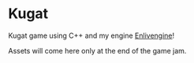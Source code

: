 # Kugat

Kugat game using C++ and my engine [Enlivengine](https://github.com/Cmdu76/Enlivengine)!  

Assets will come here only at the end of the game jam.  
